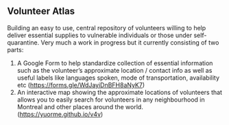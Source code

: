 ## Volunteer Atlas

Building an easy to use, central repository of volunteers willing to help deliver essential supplies to vulnerable individuals or those under self-quarantine. Very much a work in progress but it currently consisting of two parts:

1. A Google Form to help standardize collection of essential information such as the volunteer’s approximate location / contact info as well as useful labels like languages spoken, mode of transportation, availability etc (https://forms.gle/WdJayiDnBFH8aNyK7)
2. An interactive map showing the approximate locations of volunteers that allows you to easily search for volunteers in any neighbourhood in Montreal and other places around the world. (https://yuorme.github.io/v4v)


